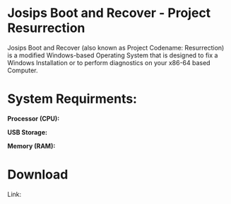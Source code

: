 # Josips Boot and Recover - Project Resurrection

Josips Boot and Recover (also known as Project Codename: Resurrection) is a modified Windows-based Operating System that is designed to fix a Windows Installation or to perform diagnostics on your x86-64 based Computer.

# System Requirments:

**Processor (CPU):** 

**USB Storage:** 

**Memory (RAM):** 

# Download

Link: 











